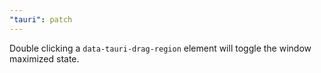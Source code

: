 ```yaml
---
"tauri": patch
---
```

Double clicking a `data-tauri-drag-region` element will toggle the window maximized state.
